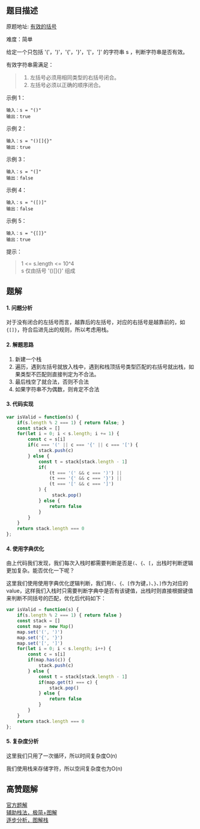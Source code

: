 ## 题目描述
原题地址: [有效的括号](https://leetcode-cn.com/problems/valid-parentheses/)

难度：简单

给定一个只包括 '('，')'，'{'，'}'，'['，']' 的字符串 s ，判断字符串是否有效。

有效字符串需满足：
> 1. 左括号必须用相同类型的右括号闭合。
> 2. 左括号必须以正确的顺序闭合。
 

示例 1：
```
输入：s = "()"
输出：true
```
示例 2：
```
输入：s = "()[]{}"
输出：true
```
示例 3：
```
输入：s = "(]"
输出：false
```
示例 4：
```
输入：s = "([)]"
输出：false
```
示例 5：
```
输入：s = "{[]}"
输出：true
```

提示：
> 1 <= s.length <= 10^4  
> s 仅由括号 '()[]{}' 组成
## 题解
#### 1. 问题分析
对于没有闭合的左括号而言，越靠后的左括号，对应的右括号是越靠前的，如`{[]}`，符合后进先出的规则，所以考虑用栈。

#### 2. 解题思路
1. 新建一个栈  
2. 遍历，遇到左括号就放入栈中，遇到和栈顶括号类型匹配的右括号就出栈，如果类型不匹配则直接判定为不合法。   
3. 最后栈空了就合法，否则不合法  
4. 如果字符串不为偶数，则肯定不合法  

#### 3. 代码实现
```js
var isValid = function(s) {
    if(s.length % 2 === 1) { return false; }
    const stack = []
    for(let i = 0; i < s.length; i += 1) {
        const c = s[i]
        if(c === '(' || c === '{' || c === '[') {
            stack.push(c)
        } else {
            const t = stack[stack.length - 1]
            if(
                (t === '(' && c === ')') || 
                (t === '{' && c === '}') || 
                (t === '[' && c === ']')
            ) {
                 stack.pop()
            } else {
                return false
            }
        }
    }
    return stack.length === 0
};
```

#### 4. 使用字典优化
由上代码我们发现，我们每次入栈时都需要判断是否是`(`、`{`、`[`，出栈时判断逻辑更加复杂。能否优化一下呢？

这里我们使用使用字典优化逻辑判断，我们用`(`、`{`、`[`作为键，`)`、`}`、`]`作为对应的value，这样我们入栈时只需要判断字典中是否有该键值，出栈时则直接根据键值来判断不同括号的匹配，优化后代码如下：

```js
var isValid = function(s) {
	if(s.length % 2 === 1) { return false }
	const stack = []
	const map = new Map()
	map.set('(', ')')
	map.set('{', '}')
	map.set('[', ']')
	for(let i = 0; i < s.length; i++) {
		const c = s[i]
		if(map.has(c)) {
			stack.push(c)
		} else {
			const t = stack[stack.length - 1]
			if(map.get(t) === c) {
				stack.pop()
			} else {
				return false
			}
		}
	}
	return stack.length === 0
};
```
#### 5. 复杂度分析
这里我们只用了一次循环，所以时间复杂度O(n)

我们使用栈来存储字符，所以空间复杂度也为O(n)
## 高赞题解
[官方题解](https://leetcode-cn.com/problems/valid-parentheses/solution/you-xiao-de-gua-hao-by-leetcode-solution/)  
[辅助栈法，极简+图解](https://leetcode-cn.com/problems/valid-parentheses/solution/valid-parentheses-fu-zhu-zhan-fa-by-jin407891080/)  
[逐步分析，图解栈](https://leetcode-cn.com/problems/valid-parentheses/solution/zhu-bu-fen-xi-tu-jie-zhan-zhan-shi-zui-biao-zhun-d/)  
